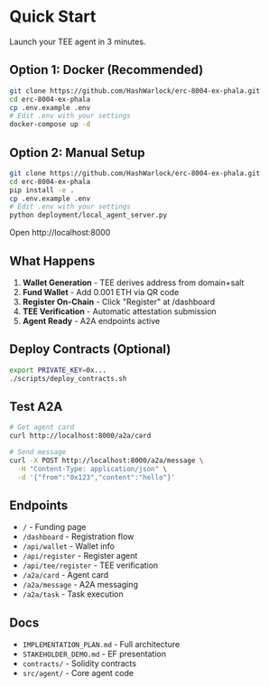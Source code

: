# Quick Start

Launch your TEE agent in 3 minutes.

## Option 1: Docker (Recommended)

```bash
git clone https://github.com/HashWarlock/erc-8004-ex-phala.git
cd erc-8004-ex-phala
cp .env.example .env
# Edit .env with your settings
docker-compose up -d
```

## Option 2: Manual Setup

```bash
git clone https://github.com/HashWarlock/erc-8004-ex-phala.git
cd erc-8004-ex-phala
pip install -e .
cp .env.example .env
# Edit .env with your settings
python deployment/local_agent_server.py
```

Open http://localhost:8000

## What Happens

1. **Wallet Generation** - TEE derives address from domain+salt
2. **Fund Wallet** - Add 0.001 ETH via QR code
3. **Register On-Chain** - Click "Register" at /dashboard
4. **TEE Verification** - Automatic attestation submission
5. **Agent Ready** - A2A endpoints active

## Deploy Contracts (Optional)

```bash
export PRIVATE_KEY=0x...
./scripts/deploy_contracts.sh
```

## Test A2A

```bash
# Get agent card
curl http://localhost:8000/a2a/card

# Send message
curl -X POST http://localhost:8000/a2a/message \
  -H "Content-Type: application/json" \
  -d '{"from":"0x123","content":"hello"}'
```

## Endpoints

- `/` - Funding page
- `/dashboard` - Registration flow
- `/api/wallet` - Wallet info
- `/api/register` - Register agent
- `/api/tee/register` - TEE verification
- `/a2a/card` - Agent card
- `/a2a/message` - A2A messaging
- `/a2a/task` - Task execution

## Docs

- `IMPLEMENTATION_PLAN.md` - Full architecture
- `STAKEHOLDER_DEMO.md` - EF presentation
- `contracts/` - Solidity contracts
- `src/agent/` - Core agent code
